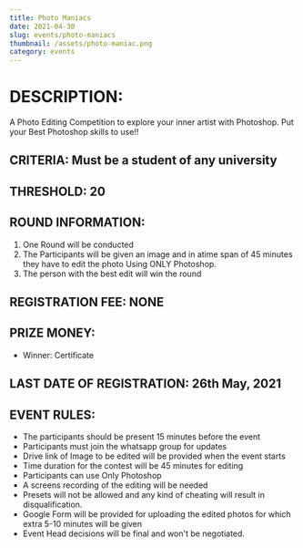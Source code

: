 ```yaml
---
title: Photo Maniacs
date: 2021-04-30
slug: events/photo-maniacs
thumbnail: /assets/photo-maniac.png
category: events
---
```


# DESCRIPTION:
A Photo Editing Competition to explore your inner artist with Photoshop. Put your Best Photoshop skills to use!!

## CRITERIA: Must be a student of any university

## THRESHOLD: 20

## ROUND INFORMATION: 
1. One Round will be conducted
2. The Participants will be given an image and in atime span of 45 minutes they have to edit the photo Using ONLY Photoshop.
3. The person with the best edit will win the round

## REGISTRATION FEE: NONE

## PRIZE MONEY: 
- Winner: Certificate

## LAST DATE OF REGISTRATION: 26th May, 2021

<!-- Whatsapp group link
https://chat.whatsapp.com/FzgDRhRmJ4t9pxOXoaK6Ux -->



## EVENT RULES:
- The participants should be present 15 minutes before the event
- Participants must join the whatsapp group for updates 
- Drive link of Image to be edited will be provided when the event starts
- Time duration for the contest will be 45 minutes for editing
- Participants can use Only Photoshop
- A screens recording of the editing will be needed
- Presets will not be allowed and any kind of cheating will result in disqualification.
- Google Form will be provided for uploading the edited photos for which extra 5-10 minutes will be given
- Event Head decisions will be final and won't be negotiated.
